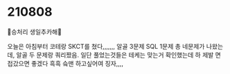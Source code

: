 # 210808

🍒승처리 생일추카해🍒



오늘은 아침부터 코테랑 SKCT를 쳤다,,,,,,, 알골 3문제 SQL 1문제 총 네문제가 나왔는데, 알골 두 문제랑 쿼리짰음. 일단 풀었는것들은 테케는 맞는거 확인했는데 하 제발 면접갔으면 좋겠다 흑흑 슼맨 하고싶어여 징자,,,,
